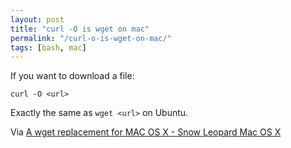 ```yaml
---
layout: post
title: "curl -O is wget on mac"
permalink: "/curl-o-is-wget-on-mac/"
tags: [bash, mac]
---
```


If you want to download a file:

<code>curl -O &lt;url&gt;</code>

Exactly the same as <code>wget &lt;url&gt;</code> on Ubuntu.

Via <a href="http://www.mymacosx.com/terminal/wget-replacement-macos.html">A wget replacement for MAC OS X - Snow Leopard Mac OS X</a>
